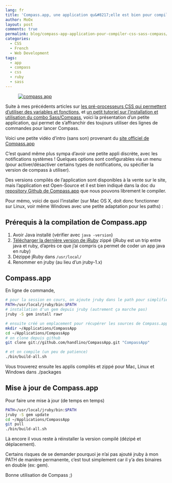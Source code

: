 ```yaml
---
lang: fr
title: 'Compass.app, une application qu&#8217;elle est bien pour compiler ses CSS avec Sass / Compass'
author: MoOx
layout: post
comments: true
permalink: blog/compass-app-application-pour-compiler-css-sass-compass/
categories:
  - CSS
  - French
  - Web Development
tags:
  - app
  - compass
  - css
  - ruby
  - sass
---
```


<figure class="flex-media--3-1"><a href="http://compass-style.org/"><img class="flex-media__item" src="{{ site.baseurls.medias }}/2011/05/compass.app_.jpg" alt="compass app" /></a></figure>

Suite à mes précédents articles sur [les pré-processeurs CSS qui permettent d’utiliser des variables et fonctions][1], et [un petit tutoriel sur l’installation et utilisation du combo Sass/Compass][2], voici la présentation d’un petite application, qui permet de s’affranchir des toujours utiliser des lignes de commandes pour lancer Compass.  

Voici une petite vidéo d’intro (sans son) provenant du [site officiel de Compass.app][3]

C’est quand même plus sympa d’avoir une petite appli discrète, avec les notifications systèmes ! Quelques options sont configurables via un menu (pour activer/désactiver certains types de notifications, ou spécifier la version de compass à utiliser).

Des versions compilés de l’application sont disponibles à la vente sur le site, mais l’application est Open-Source et il est bien indiqué dans la doc du [repository Github de Compass.app][4] que nous pouvons librement le compiler.

Pour mémo, voici de quoi l’installer (sur Mac OS X, doit donc fonctionner sur Linux, voir même Windows avec une petite adaptation pour les paths) :

## Prérequis à la compilation de Compass.app

1.  Avoir Java installé (vérifier avec `java -version`)
2.  [Télécharger la dernière version de jRuby][5] zippé (jRuby est un trip entre java et ruby, d’après ce que j’ai compris ça permet de coder un app java en ruby)
3.  Dézippé jRuby dans `/usr/local/`
4.  Renommer en jruby (au lieu d’un jruby-1.x)

## Compass.app

En ligne de commande,  

```bash
# pour la session en cours, on ajoute jruby dans le path pour simplifier les appels
PATH=/usr/local/jruby/bin:$PATH
# installation d'un gem depuis jruby (autrement ça marche pas)
jruby -S gem install rawr

# ensuite créé un emplacement pour récupérer les sources de Compass.app
mkdir ~/Applications/CompassApp
cd ~/Applications/CompassApp
# on clone depuis github
git clone git://github.com/handlino/CompassApp.git "CompassApp"

# et on compile (un peu de patience)
./bin/build-all.sh
```

Vous trouverez ensuite les applis compilés et zippé pour Mac, Linux et Windows dans ./packages

## Mise à jour de Compass.app

Pour faire une mise à jour (de temps en temps)

```bash
PATH=/usr/local/jruby/bin:$PATH
jruby -S gem update
cd ~/Applications/CompassApp
git pull
./bin/build-all.sh
```

Là encore il vous reste à réinstaller la version compilé (dézipé et déplacement).

Certains risques de se demander pourquoi je n’ai pas ajouté jruby à mon PATH de manière permanente, c’est tout simplement car il y’a des binaires en double (ex: gem).

Bonne utilisation de Compass ;)

 [1]: /blog/utiliser-des-variables-fonctions-css
 [2]: /blog/fonctions-variables-css-generer-ses-css-avec-sass-compass/
 [3]: http://compass.handlino.com/
 [4]: https://github.com/handlino/CompassApp
 [5]: http://jruby.org/download
